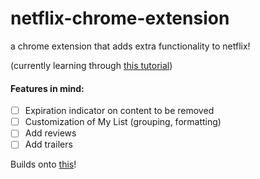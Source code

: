 # netflix-chrome-extension
a chrome extension that adds extra functionality to netflix!

(currently learning through [this tutorial](https://developer.chrome.com/extensions/getstarted))

#### Features in mind:
- [ ] Expiration indicator on content to be removed 
- [ ] Customization of My List (grouping, formatting)
- [ ] Add reviews
- [ ] Add trailers

Builds onto [this](https://chrome.google.com/webstore/detail/imdb-ratings-for-netflix/dnbpnlalaijjbogmjbpdkdcohoibjcmp?hl=en)!
